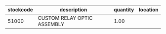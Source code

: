 |stockcode|description|quantity|location|
|---------|-----------|--------|--------|
|51000|CUSTOM RELAY OPTIC ASSEMBLY|1.00||
